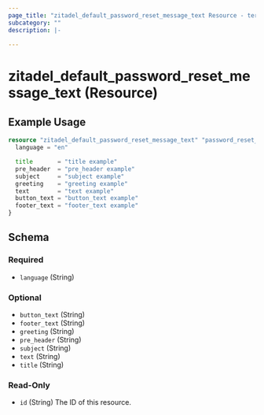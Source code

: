 ```yaml
---
page_title: "zitadel_default_password_reset_message_text Resource - terraform-provider-zitadel"
subcategory: ""
description: |-
  
---
```


# zitadel_default_password_reset_message_text (Resource)



## Example Usage

```terraform
resource "zitadel_default_password_reset_message_text" "password_reset_en" {
  language = "en"

  title       = "title example"
  pre_header  = "pre_header example"
  subject     = "subject example"
  greeting    = "greeting example"
  text        = "text example"
  button_text = "button_text example"
  footer_text = "footer_text example"
}
```

<!-- schema generated by tfplugindocs -->
## Schema

### Required

- `language` (String)

### Optional

- `button_text` (String)
- `footer_text` (String)
- `greeting` (String)
- `pre_header` (String)
- `subject` (String)
- `text` (String)
- `title` (String)

### Read-Only

- `id` (String) The ID of this resource.